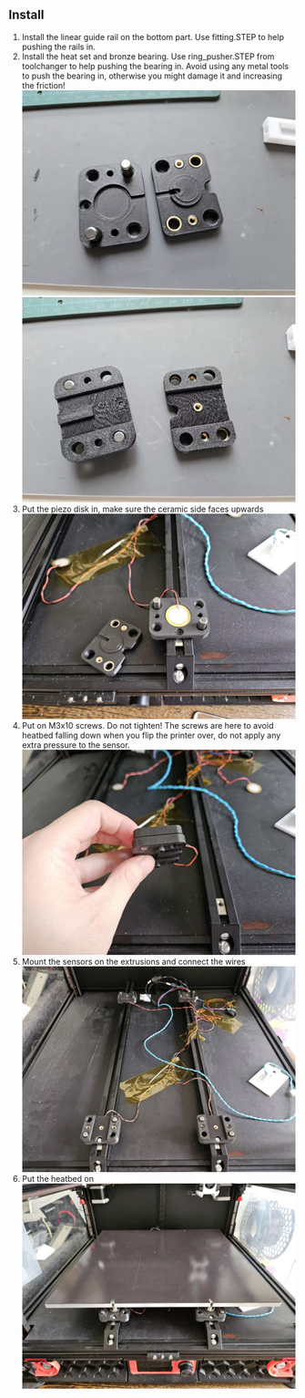 ## Install
1. Install the linear guide rail on the bottom part. Use fitting.STEP to help pushing the rails in.
2. Install the heat set and bronze bearing. Use ring_pusher.STEP from toolchanger to help pushing the bearing in. Avoid using any metal tools to push the bearing in, otherwise you might damage it and increasing the friction!
![](../imgs/piezo/1.jpg)
![](../imgs/piezo/2.jpg)
3. Put the piezo disk in, make sure the ceramic side faces upwards
![](../imgs/piezo/3.jpg)
4. Put on M3x10 screws. Do not tighten! The screws are here to avoid heatbed falling down when you flip the printer over, do not apply any extra pressure to the sensor.
![](../imgs/piezo/4.jpg)
5. Mount the sensors on the extrusions and connect the wires
![](../imgs/piezo/5.jpg)
6. Put the heatbed on
![](../imgs/piezo/6.jpg)